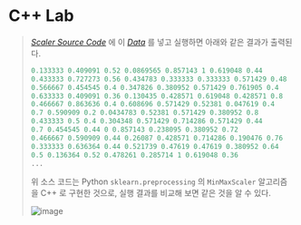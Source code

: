 # C++ Lab
> *[Scaler Source Code](MinMaxScaler.cpp)* 에 이 *[Data](https://github.com/CharmStrange/Project/blob/main/Python/ToyProjectFiles/PackAnalysis/PackData.py)* 를 넣고 실행하면 아래와 같은 결과가 출력된다.
> ``` lisp
>0.133333 0.409091 0.52 0.0869565 0.857143 1 0.619048 0.44 
>0.433333 0.727273 0.56 0.434783 0.333333 0.333333 0.571429 0.48 
>0.566667 0.454545 0.4 0.347826 0.380952 0.571429 0.761905 0.4 
>0.633333 0.409091 0.36 0.130435 0.428571 0.619048 0.428571 0.8 
>0.466667 0.863636 0.4 0.608696 0.571429 0.52381 0.047619 0.4 
>0.7 0.590909 0.2 0.0434783 0.52381 0.571429 0.380952 0.8 
>0.433333 0.5 0.4 0.304348 0.571429 0.714286 0.571429 0.44 
>0.7 0.454545 0.44 0 0.857143 0.238095 0.380952 0.72 
>0.466667 0.590909 0.44 0.26087 0.428571 0.714286 0.190476 0.76 
>0.333333 0.636364 0.44 0.521739 0.47619 0.47619 0.380952 0.64 
>0.5 0.136364 0.52 0.478261 0.285714 1 0.619048 0.36
> ...
> ```
> 위 소스 코드는 Python `sklearn.preprocessing` 의 `MinMaxScaler` 알고리즘을 C++ 로 구현한 것으로, 실행 결과를 비교해 보면 같은 것을 알 수 있다.
> 
> ![image](https://github.com/CharmStrange/Project/assets/105769152/1875df8b-25d4-4bea-9773-8769659536db)
